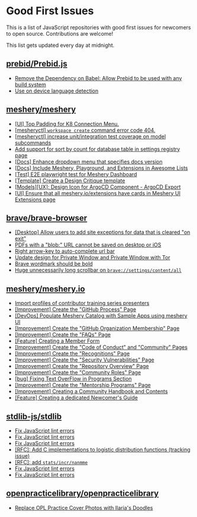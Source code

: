 # Good First Issues

This is a list of JavaScript repositories with good first issues for newcomers to open source. Contributions are welcome!

This list gets updated every day at midnight.

## [prebid/Prebid.js](https://github.com/prebid/Prebid.js)

- [Remove the Dependency on Babel: Allow Prebid to be used with any build system](https://github.com/prebid/Prebid.js/issues/10086)
- [Use on device language detection](https://github.com/prebid/Prebid.js/issues/13054)

## [meshery/meshery](https://github.com/meshery/meshery)

- [[UI] Top Padding for K8 Connection Menu.](https://github.com/meshery/meshery/issues/15041)
- [[mesheryctl] `workspace create` command error code 404.](https://github.com/meshery/meshery/issues/11312)
- [[mesheryctl] increase unit/integration test coverage on model subcommands](https://github.com/meshery/meshery/issues/14042)
- [Add support for sort by count for database table in settings registry page](https://github.com/meshery/meshery/issues/13958)
- [[Docs] Enhance dropdown menu that specifies docs version](https://github.com/meshery/meshery/issues/9227)
- [[Docs] Include Meshery, Playground, and Extensions in Awesome Lists](https://github.com/meshery/meshery/issues/13426)
- [[Test] E2E playwright test for Meshery Dashboard](https://github.com/meshery/meshery/issues/14565)
- [[Template] Create a Design Critique template](https://github.com/meshery/meshery/issues/12502)
- [[Models][UX]: Design Icon for ArgoCD Component - ArgoCD Export](https://github.com/meshery/meshery/issues/10294)
- [[UI] Ensure that all meshery.io/extensions have cards in Meshery UI Extensions page](https://github.com/meshery/meshery/issues/13623)

## [brave/brave-browser](https://github.com/brave/brave-browser)

- [[Desktop] Allow users to add site exceptions for data that is cleared "on exit"](https://github.com/brave/brave-browser/issues/10493)
- [PDFs with a "blob:" URL cannot be saved on desktop or iOS](https://github.com/brave/brave-browser/issues/46348)
- [Right arrow-key to auto-complete url bar](https://github.com/brave/brave-browser/issues/44927)
- [Update design for Private Window and Private Window with Tor](https://github.com/brave/brave-browser/issues/44909)
- [Brave wordmark should be bold](https://github.com/brave/brave-browser/issues/41637)
- [Huge unnecessarily long scrollbar on `brave://settings/content/all`](https://github.com/brave/brave-browser/issues/44696)

## [meshery/meshery.io](https://github.com/meshery/meshery.io)

- [Import profiles of contributor training series presenters](https://github.com/meshery/meshery.io/issues/2248)
- [[Improvement] Create the "GitHub Process" Page](https://github.com/meshery/meshery.io/issues/2195)
- [[DevOps] Populate Meshery Catalog with Sample Apps using meshery UI](https://github.com/meshery/meshery.io/issues/1699)
- [[Improvement] Create the "GitHub Organization Membership" Page](https://github.com/meshery/meshery.io/issues/2197)
- [[Improvement] Create the "FAQs" Page](https://github.com/meshery/meshery.io/issues/2196)
- [[Feature] Creating a Member Form](https://github.com/meshery/meshery.io/issues/2177)
- [[Improvement] Create the "Code of Conduct" and "Community" Pages](https://github.com/meshery/meshery.io/issues/2186)
- [[Improvement] Create the "Recognitions" Page](https://github.com/meshery/meshery.io/issues/2192)
- [[Improvement] Create the "Security Vulnerabilities" Page](https://github.com/meshery/meshery.io/issues/2194)
- [[Improvement] Create the "Repository Overview" Page](https://github.com/meshery/meshery.io/issues/2193)
- [[Improvement] Create the "Community Roles" Page](https://github.com/meshery/meshery.io/issues/2187)
- [[bug] Fixing Text OverFlow in Programs Section](https://github.com/meshery/meshery.io/issues/2180)
- [[Improvement]  Create the "Mentorship Programs" Page](https://github.com/meshery/meshery.io/issues/2190)
- [[Improvement] Creating a Community Handbook and Contents](https://github.com/meshery/meshery.io/issues/2176)
- [[Feature] Creating a dedicated Newcomer's Guide](https://github.com/meshery/meshery.io/issues/2178)

## [stdlib-js/stdlib](https://github.com/stdlib-js/stdlib)

- [Fix JavaScript lint errors](https://github.com/stdlib-js/stdlib/issues/7378)
- [Fix JavaScript lint errors](https://github.com/stdlib-js/stdlib/issues/7019)
- [Fix JavaScript lint errors](https://github.com/stdlib-js/stdlib/issues/7085)
- [[RFC]: Add C implementations to logistic distribution functions (tracking issue)](https://github.com/stdlib-js/stdlib/issues/3692)
- [[RFC]: add `stats/incr/nanmme`](https://github.com/stdlib-js/stdlib/issues/5587)
- [Fix JavaScript lint errors](https://github.com/stdlib-js/stdlib/issues/7070)
- [Fix JavaScript lint errors](https://github.com/stdlib-js/stdlib/issues/7024)

## [openpracticelibrary/openpracticelibrary](https://github.com/openpracticelibrary/openpracticelibrary)

- [Replace OPL Practice Cover Photos with Ilaria's Doodles](https://github.com/openpracticelibrary/openpracticelibrary/issues/2163)

